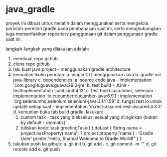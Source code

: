 # java_gradle

proyek ini dibuat untuk melatih dalam menggunakan serta mengelola perintah-perintah gradle pada pembahasan saat ini,
serta menghubungkan juga memanfaatkan repository penggunaan git dalam penggunaan gradle saat ini.

langkah-langkah yang dilakukan adalah:
1. membuat repo github
2. clone repo github
3. lalu buat java project - menggunakan gradle architecture
4. kemudian ikutin perintah:
   a. plugin CLI menggunakan Java
   b. gradle init java-library
   c. dependencies:
       a. source code java - implementation 'com.google.guava:guava:29.0-jre'
       b. test build - JUnit - testImplementation 'junit:junit:4.13'
       c. test build cucumber, selenium - implementation 'io.cucumber:cucumber-java:6.9.1'; implementation 
         'org.seleniumhq.selenium:selenium-java:3.141.59'
       d. fungsi rest io untuk update setiap saat - implementation 'io.rest-assured:rest-assured:4.3.3'
   d. kemudian buka tab build.gradle, lakukan:
   1. custom task - task yang dieksekusi sesuai yang diinginkan (bukan by default - otomatis)
   2. tuliskan kode:
      task greetingTask() {
    doLast {
        String nama = project.hasProperty('nama') ? project.property('nama') : 'Gradle User'
        println "Hello, $nama! Welcome to Gradle World!"
    }
}
5. lakukan push ke github:
   a. git init
   b. git add .
   c. git commit -m "<message>"
   d. git remote add <nama file> <link url github clone>
   e. git push

